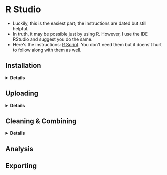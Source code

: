 # R Studio
* Luckily, this is the easiest part; the instructions are dated but still helpful.
* In truth, it may be possible just by using R. However, I use the IDE RStudio and suggest you do the same.
* Here's the instructions: [R Script](https://docs.google.com/document/d/1TTj5KNKf4BWvEORGm10oNbpwTRk1hamsWJGj6qRWpuI/edit). You don't need them but it doens't hurt to follow along with them as well. 

## Installation
<details>
  <summary><strong>Details</strong></summary>
  
### Click here ➡️ [R](https://cloud.r-project.org/bin/windows/base/R-4.3.0-win.exe)

* I created an auto-download link because I find the CRAN website confusing 😵. 
* Keep in mind that R does not auto-update.
* Run through the setup, keeping all the default settings.

### Click here ➡️ [R Studio](https://download1.rstudio.org/electron/windows/RStudio-2023.06.0-421.exe)
* I created an auto-download link because why not.
* Keep in mind that RStudio does not auto-update, nor do the libraries. 
* Run through the setup, keeping all the default settings.
  
### Make sure you create a directory for your project
  * The far top-right has a tab just below the "Close tab" click it > New Project > name your directory and its location > Create Project.
  
<details>
  <summary><strong>Settings</strong></summary>
  
  * To change RStudio to nightmode: Tools > Global Options > appearance > Editor theme > "Tomorrow Night" is my current selection.
  * I prefer this pane layout. I ask that you consider it yourself. To change it: View > Panes > Pane Layout However, it is all preference: 
  
![RStudio](RStudio.PNG)
  
</details>

</details>

## Uploading 

<details>
    <summary><strong>Details</strong></summary>
<em> Note: The point of this set of instructions is to answer "In what ways do members and casual riders use Divvy bikes differently?". We can use R to answer other questions as well. </em>
  
* In my opinion, to save on typing, you should copy the instructions listed at the top of this page into a new R script or just copy [mine](https://github.com/MjxSjx/Portfolio/blob/main/Case%20Study%201%20-%20bike-share%20analysis/R%20Results/bike_riders.R).
* File tab > New File > R Script. Copy the instructions and paste them into your new script, then: File tab > Save As > bike_riders.R <em>(or whatever file name you like).</em> 
  
<details>
  <summary><strong>Instructions</strong></summary>
  
<ol>
<li> We potentially need to install tidyverse. <em> It's likely you already have it, and if you took the Coursera Google Data Analytics course and followed their instructions word for word, you installed tidyverse like 15 times 🤣. </em> </li>
<details>
  <summary><strong>Install Packages</strong></summary>
  
* install.packages("tidyverse")
* install.packages("lubridate") <em># This comes with tidyverse, I dunno why its listed </em>
* install.packages("ggplot2") <em># This comes with tidyverse, I dunno why its listed </em>
</details>
  
<li> After installing the libraries, you still need to load them. This is where copying the instructions into an R script is so helpful. simply highlight the 3 lines 12-14 and then hold CTRL+ENTER or click the "Run" button at the top-right of the Script tab. </li>
  <details>
  <summary><strong>Load Packages</strong></summary>
    
* library(tidyverse) 
* library(lubridate)  <em># This loads with tidyverse, I dunno why its listed either </em>
* library(ggplot2)  <em># This loads with tidyverse, I dunno why its listed either </em>
</details>

<li>Now we check and set the directory.</li>
  
  <details>
    <summary><strong>Check and Set Directory</strong></summary>
    
* getwd() <em># displays your working directory</em>
* setwd("Your Directory location") <em># sets your working directory </em>
* getwd() <em># check you set your directory correctly</em>
    
 </details>
  
<li> It's time to upload the CSV files we cleaned earlier. </li>
    <details>
    <summary><strong>CSV Files</strong></summary>
      <em>Simple file names mean less typing</em>
      
* db1 <- read_csv("202205-tripdata.csv")
* db2 <- read_csv("202206-tripdata.csv")
* db3 <- read_csv("202207-tripdata.csv")
* db4 <- read_csv("202208-tripdata.csv")
* db5 <- read_csv("202209-tripdata.csv")
* db6 <- read_csv("202210-tripdata.csv")
* db7 <- read_csv("202211-tripdata.csv")
* db8 <- read_csv("202212-tripdata.csv")
* db9 <- read_csv("202301-tripdata.csv")
* db10 <- read_csv("202302-tripdata.csv")
* db11 <- read_csv("202303-tripdata.csv")
* db12 <- read_csv("202304-tripdata.csv")

<em>Check your "Enviroment" tab that all 12 files are loaded in R Studio</em>
       </details>
  
  <li> Check once again the all 12 column names are consistent. </li>
      <details>
    <summary><strong>Checking Column Names </strong></summary>
        
* colnames(db1)
* colnames(db2)
* colnames(db3)
* colnames(db4)
* colnames(db5)
* colnames(db6)
* colnames(db7)
* colnames(db8)
* colnames(db9)
* colnames(db10)
* colnames(db11)
* colnames(db12)
    </details>
  
<li> There is no need to rename columns or use mutate() on "ride_id" or "rideable_type". </li>
    <details>
 <summary><strong>Checking Column Names </strong></summary>
  <em> Simply check the structure of each file </em>
 
* str(db1)
* str(db2)
* str(db3)
* str(db4)
* str(db5)
* str(db6)
* str(db7)
* str(db8)
* str(db9)
* str(db10)
* str(db11)
* str(db12)
      
<em>Notice all column names are already correct and both columns listed directly above are already labeled as "col_character()"</em>
</ol>
  
</details>
</details>
  
## Cleaning & Combining

  <details>
    <summary><strong>Details</strong></summary>
<ol>
 <li>Making one large data frame.</li> 
 <details>
 <summary><strong>Combining</strong></summary>

* all_trips <- bind_rows(db1,db2,db3,db4,db5,db6,db7,db8,db9,db10,db11,db12)   
  </details>
   
<li> We need to remove some columns. </li>
<details>
  <summary><strong>Removing Columns</strong></summary>
  <em> birthyear and gender do not exist in our files </em> 
  
* all_trips <- all_trips %>%  select(-c(start_lat, start_lng, end_lat, end_lng))
  
</details>
  
<li> Inspecting the new table we've created.</em> </li>  
<details>
  <summary><strong>Inspection Syntax</strong></summary>
  <em> This is all important information </em> 
  
* colnames(all_trips)  #List of column names
* nrow(all_trips)  #How many rows are in data frame?
* dim(all_trips)  #Dimensions of the data frame?
* head(all_trips)  #See the first 6 rows of data frame.  Also tail(all_trips)
* str(all_trips)  #See list of columns and data types (numeric, character, etc)
* summary(all_trips)  #Statistical summary of data. Mainly for numerics
  
</details>  
  
<li> There is no need to use mutate() on "casual_member".</em> </li>   
<details>
  <summary><strong>Checking Column "member_casual"</strong></summary>
    <em> Run this code to prove to yourself you're in the clear </em>
  
* distinct_values <- unique(all_trips$member_casual)
* print(distinct_values)

 <em> Notice your ressults are only "casual" and "member" </em>                     
</details>  
  
</ol>
 
</details>
      
  
  
## Analysis

## Exporting

